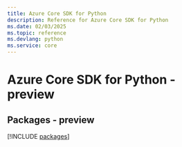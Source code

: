 ```yaml
---
title: Azure Core SDK for Python
description: Reference for Azure Core SDK for Python
ms.date: 02/03/2025
ms.topic: reference
ms.devlang: python
ms.service: core
---
```

# Azure Core SDK for Python - preview
## Packages - preview
[!INCLUDE [packages](core-index.md)]